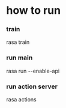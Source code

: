 # how to run

###  train

rasa train

###  run main 

rasa run --enable-api

###  run action server

rasa actions


